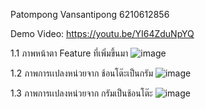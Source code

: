 Patompong Vansantipong 6210612856

Demo Video: https://youtu.be/YI64ZduNpYQ

1.1 ภาพหน้าตา Feature ที่เพิ่มขึ้นมา 
![image](https://user-images.githubusercontent.com/60337933/164326558-e9ced5b2-7295-47b8-86ab-b179310edb76.png)

1.2 ภาพการเเปลงหน่วยจาก ช้อนโต๊ะเป็นกรัม 
![image](https://user-images.githubusercontent.com/60337933/164326602-7a7e141f-f6c8-4e11-a291-e53f5c9f4794.png)

1.3 ภาพการเเปลงหน่วยจาก กรัมเป็นช้อนโต๊ะ
![image](https://user-images.githubusercontent.com/60337933/164326822-d627a922-917a-41cf-b3f2-5a3f9f4f544d.png)
